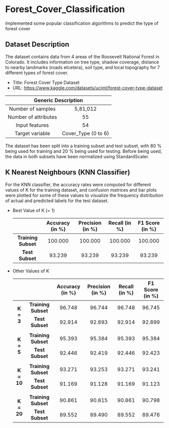 # Forest_Cover_Classification
Implemented some popular classification algorithms to predict the type of forest cover

## Dataset Description
The dataset contains data from 4 areas of the Roosevelt National Forest in Colorado. It includes information on tree type, shadow coverage, distance to nearby landmarks (roads etcetera), soil type, and local topography for 7 different types of forest cover.
* Title: Forest Cover Type Dataset
* URL: https://www.kaggle.com/datasets/uciml/forest-cover-type-dataset
<table>
<thead>
  <tr>
    <th align="center" colspan="2">Generic Description</th>
  </tr>
</thead>
<tbody>
  <tr>
    <td align="center">Number of samples</td>
    <td align="center">5,81,012</td>
  </tr>
  <tr>
    <td align="center">Number of attributes</td>
    <td align="center">55</td>
  </tr>
  <tr>
    <td align="center">Input features</td>
    <td align="center">54</td>
  </tr>
  <tr>
    <td align="center">Target variable</td>
    <td align="center">Cover_Type (0 to 6)</td>
  </tr>
</tbody>
</table>

The dataset has been split into a training subset and test subset, with 80 % being used for training and 20 % being used for testing. Before being used, the data in both subsets have been normalized using StandardScaler.

## K Nearest Neighbours (KNN Classifier)
For the KNN classifier, the accuracy rates were computed for different values of K for the training dataset, and confusion matrices and bar plots were plotted for some of these values to visualize the frequency distribution of actual and predicted labels for the test dataset.
* Best Value of K (= 1)
  <table>
  <thead>
    <tr>
      <th align="center"></th>
      <th align="center">Accuracy (in %)</th>
      <th align="center">Precision (in %)</th>
      <th align="center">Recall (in %)</th>
      <th align="center">F1 Score (in %)</th>
    </tr>
  </thead>
  <tbody>
    <tr>
      <td align="center"><strong>Training Subset</strong></td>
      <td align="center">100.000</td>
      <td align="center">100.000</td>
      <td align="center">100.000</td>
      <td align="center">100.000</td>
    </tr>
    <tr>
      <td align="center"><strong>Test Subset</strong></td>
      <td align="center">93.239</td>
      <td align="center">93.239</td>
      <td align="center">93.239</td>
      <td align="center">93.239</td>
    </tr>
  </tbody>
  </table>

* Other Values of K
  <table>
  <thead>
    <tr>
      <th align="center"></th>
      <th align="center"></th>
      <th align="center">Accuracy (in %)</th>
      <th align="center">Precision (in %)</th>
      <th align="center">Recall (in %)</th>
      <th align="center">F1 Score (in %)</th>
    </tr>
  </thead>
  <tbody>
    <tr>
      <td align="center" rowspan="2"><strong>K = 3</strong></td>
      <td align="center"><strong>Training Subset</strong></td>
      <td align="center">96.748</td>
      <td align="center">96.744</td>
      <td align="center">96.748</td>
      <td align="center">96.745</td>
    </tr>
    <tr>
      <td align="center"><strong>Test Subset</strong></td>
      <td align="center">92.914</td>
      <td align="center">92.893</td>
      <td align="center">92.914</td>
      <td align="center">92.899</td>
    </tr>
    <tr>
      <td align="center" colspan="6"></td>
    </tr>
    <tr>
      <td align="center" rowspan="2"><strong>K = 5</strong></td>
      <td align="center"><strong>Training Subset</strong></td>
      <td align="center">95.393</td>
      <td align="center">95.384</td>
      <td align="center">95.393</td>
      <td align="center">95.384</td>
    </tr>
    <tr>
      <td align="center"><strong>Test Subset</strong></td>
      <td align="center">92.446</td>
      <td align="center">92.419</td>
      <td align="center">92.446</td>
      <td align="center">92.423</td>
    </tr>
    <tr>
      <td align="center" colspan="6"></td>
    </tr>
    <tr>
      <td align="center" rowspan="2"><strong>K = 10</strong></td>
      <td align="center"><strong>Training Subset</strong></td>
      <td align="center">93.271</td>
      <td align="center">93.253</td>
      <td align="center">93.271</td>
      <td align="center">93.241</td>
    </tr>
    <tr>
      <td align="center"><strong>Test Subset</strong></td>
      <td align="center">91.169</td>
      <td align="center">91.128</td>
      <td align="center">91.169</td>
      <td align="center">91.123</td>
    </tr>
    <tr>
      <td align="center" colspan="6"></td>
    </tr>
    <tr>
      <td align="center" rowspan="2"><strong>K = 20</strong></td>
      <td align="center"><strong>Training Subset</strong></td>
      <td align="center">90.861</td>
      <td align="center">90.815</td>
      <td align="center">90.861</td>
      <td align="center">90.798</td>
    </tr>
    <tr>
      <td align="center"><strong>Test Subset</strong></td>
      <td align="center">89.552</td>
      <td align="center">89.490</td>
      <td align="center">89.552</td>
      <td align="center">89.476</td>
    </tr>
  </tbody>
  </table>

